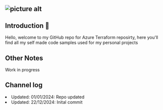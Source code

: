 ![picture alt](https://miro.medium.com/v2/resize:fit:480/1*YsGpGuWtHmTpNv3HcXwm_w.png "Title is optional")
----
## Introduction 👋 ##

Hello, welcome to my GitHub repo for Azure Terraform reposirty, here you'll find all my self made code samples used for my personal projects

## Other Notes ##

Work in progress

## Channel log ##
<li>Updated: 01/01/2024: Repo updated</li>
<li>Updated: 22/12/2024: Inital commit</li>